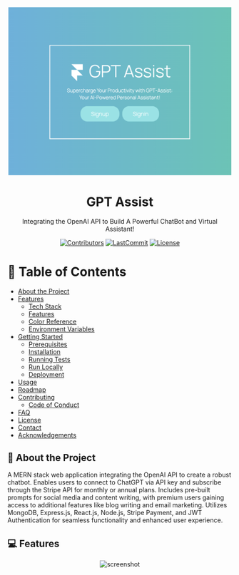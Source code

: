 <div align="center">

  <img src="images/logo.png" alt="logo" width="500" height="auto" />
  <h1>GPT Assist</h1>
  
  <p>
    Integrating the OpenAI API to Build A Powerful ChatBot and Virtual Assistant!
  </p>

<!-- Badges -->
[![Contributors](https://img.shields.io/github/contributors/AW-2021/GPT-Assist)](CONTRIBUTORS)
[![LastCommit](https://img.shields.io/github/last-commit/AW-2021/GPT-Assist)](LASTCOMMIT)
[![License](https://img.shields.io/badge/license-MIT-blue.svg)](LICENSE)
</div>

<!-- Table of Contents -->
# :notebook_with_decorative_cover: Table of Contents

- [About the Project](#star2-about-the-project)
- [Features](#computer-features)
  * [Tech Stack](#space_invader-tech-stack)
  * [Features](#dart-features)
  * [Color Reference](#art-color-reference)
  * [Environment Variables](#key-environment-variables)
- [Getting Started](#toolbox-getting-started)
  * [Prerequisites](#bangbang-prerequisites)
  * [Installation](#gear-installation)
  * [Running Tests](#test_tube-running-tests)
  * [Run Locally](#running-run-locally)
  * [Deployment](#triangular_flag_on_post-deployment)
- [Usage](#eyes-usage)
- [Roadmap](#compass-roadmap)
- [Contributing](#wave-contributing)
  * [Code of Conduct](#scroll-code-of-conduct)
- [FAQ](#grey_question-faq)
- [License](#warning-license)
- [Contact](#handshake-contact)
- [Acknowledgements](#gem-acknowledgements)

<!-- About the Project -->
## :star2: About the Project
A MERN stack web application integrating the OpenAI API to create a robust chatbot. Enables users to connect to ChatGPT via API key and subscribe through the Stripe API for monthly or annual plans. Includes pre-built prompts for social media and content writing, with premium users gaining access to additional features like blog writing and email marketing. Utilizes MongoDB, Express.js, React.js, Node.js, Stripe Payment, and JWT Authentication for seamless functionality and enhanced user experience.

<!-- Feature Screenshots -->
## :computer: Features

<div align="center"> 
  <img src="https://placehold.co/600x400?text=Your+Screenshot+here" alt="screenshot" />
</div>
